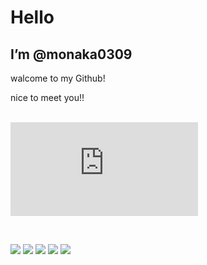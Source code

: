 # Hello
## I’m @monaka0309<br>
walcome to my Github!
<br>

nice to meet you!!<br>
<br>

   [![My Stats](https://github-stats-evirunurm.vercel.app/api/stats.js?username=monaka0309)](https://github.com/evirunurm/github-stats)
  
<br>

 ![](http://github-profile-summary-cards.vercel.app/api/cards/profile-details?username=monaka0309&theme=default)
 ![](http://github-profile-summary-cards.vercel.app/api/cards/repos-per-language?username=monaka0309&theme=default)
 ![](http://github-profile-summary-cards.vercel.app/api/cards/most-commit-language?username=monaka0309&theme=default)
 ![](http://github-profile-summary-cards.vercel.app/api/cards/stats?username=monaka0309&theme=default)
 ![](http://github-profile-summary-cards.vercel.app/api/cards/productive-time?username=monaka0309&theme=default&utcOffset=8)
  
<br>

<!---
monaka0309/monaka0309 is a ✨ special ✨ repository because its `README.md` (this file) appears on your GitHub profile.
You can click the Preview link to take a look at your changes.
--->
